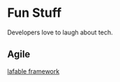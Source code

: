 # Fun Stuff

Developers love to laugh about tech.

## Agile

[lafable framework](https://www.lafable.com/)
